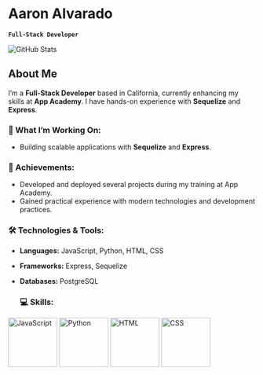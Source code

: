 # Aaron Alvarado

**`Full-Stack Developer`**

![GitHub Stats](https://github-readme-stats.vercel.app/api?username=AaronAlvd&show_icons=true&count_private=true&hide=prs&hide_border=true)

## About Me

I’m a **Full-Stack Developer** based in California, currently enhancing my skills at **App Academy**. I have hands-on experience with **Sequelize** and **Express**.

### 🚀 What I’m Working On:
- Building scalable applications with **Sequelize** and **Express**.

### 🌟 Achievements:
- Developed and deployed several projects during my training at App Academy.
- Gained practical experience with modern technologies and development practices.

### 🛠️ Technologies & Tools:
- **Languages:** JavaScript, Python, HTML, CSS
- **Frameworks:** Express, Sequelize
- **Databases:** PostgreSQL

  ### 💻 Skills:
<img src="https://img.shields.io/badge/-JavaScript-F7DF1E?logo=javascript&logoColor=000000" alt="JavaScript" width="100"/>
<img src="https://img.shields.io/badge/-Python-3776AB?logo=python&logoColor=ffffff" alt="Python" width="100"/>
<img src="https://img.shields.io/badge/-HTML-E34F26?logo=html5&logoColor=ffffff" alt="HTML" width="100"/>
<img src="https://img.shields.io/badge/-CSS-1572B6?logo=css3&logoColor=ffffff" alt="CSS" width="100"/>


